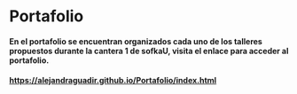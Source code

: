 # Portafolio
#### En el portafolio se encuentran organizados cada uno de los talleres propuestos durante la cantera 1 de sofkaU, visita el enlace para acceder al portafolio.

#### https://alejandraguadir.github.io/Portafolio/index.html
